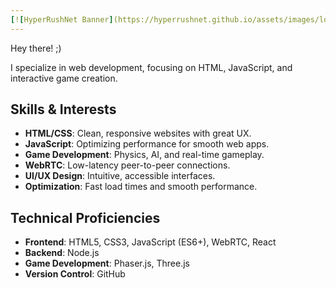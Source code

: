 ```yaml
---
[![HyperRushNet Banner](https://hyperrushnet.github.io/assets/images/logo.png)](https://github.com/HyperRushNet/hyperrushnet.github.io)
---
```

Hey there! ;)<br>

I specialize in web development, focusing on HTML, JavaScript, and interactive game creation. 

## Skills & Interests
- **HTML/CSS**: Clean, responsive websites with great UX.
- **JavaScript**: Optimizing performance for smooth web apps.
- **Game Development**: Physics, AI, and real-time gameplay.
- **WebRTC**: Low-latency peer-to-peer connections.
- **UI/UX Design**: Intuitive, accessible interfaces.
- **Optimization**: Fast load times and smooth performance.

## Technical Proficiencies
- **Frontend**: HTML5, CSS3, JavaScript (ES6+), WebRTC, React
- **Backend**: Node.js
- **Game Development**: Phaser.js, Three.js
- **Version Control**: GitHub
